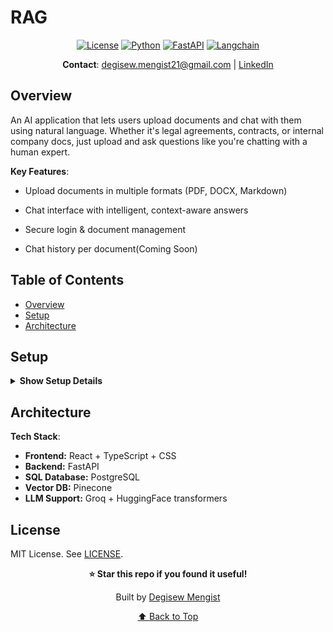# RAG

<div align="center">

[![License](https://img.shields.io/badge/License-MIT-blue.svg)](LICENSE)
[![Python](https://img.shields.io/badge/Python-3.12+-blue.svg)](https://python.org)
[![FastAPI](https://img.shields.io/badge/FastAPI-0.115+-brightgreen.svg)](https://fastapi.tiangolo.com)
[![Langchain](https://img.shields.io/badge/Langchain-3.0+-green.svg)](https://www.langchain.com/)

**Contact**: [degisew.mengist21@gmail.com](mailto:degisew.mengist21@gmail.com) | [LinkedIn](https://linkedin.com/in/degisew-mengist)

</div>

## Overview

An AI application that lets users upload documents and chat with them using natural language. Whether it's legal agreements, contracts, or internal company docs, just upload and ask questions like you're chatting with a human expert.

**Key Features**:

- Upload documents in multiple formats (PDF, DOCX, Markdown)

- Chat interface with intelligent, context-aware answers

- Secure login & document management

- Chat history per document(Coming Soon)

## Table of Contents

- [Overview](#overview)
- [Setup](#setup)
- [Architecture](#architecture)

## Setup

<details>
<summary><strong>Show Setup Details</strong></summary>

### Prerequisites

- Python 3.10+
- uv 0.7+
- Langchain 3+
- Git 2.30+

### Instructions

1. **Clone the Repository**:

   ```bash
   git clone https://github.com/degisew/RAG.git
   cd RAG
   ```

2. **Configure Environment**:

   ```bash
   Create a .env file with-in your root project directory and store secure values.
   ```

   Example `.env`:

   ```bash
   # API Keys
    LANGSMITH_API_KEY=your_key
    GROQ_API_KEY=your_key
   ```

   - **Local Development**:

     ```bash
      # lInstall uv
      curl -Ls https://astral.sh/uv/install.sh | sh

      # If you have pipx installed n your system,
      pipx install uv

      # create virtual environment
      uv venv       # Creates a virtual environment
      uv pip sync   # Installs dependencies from pyproject.toml

      fastapi dev main.py # run the flask app
     ```

   **Access API Docs**: [http://127.0.0.1:8000/docs](http://127.0.0.1:8000/docs)

</details>

## Architecture

**Tech Stack**:

- **Frontend:** React + TypeScript + CSS
- **Backend:** FastAPI
- **SQL Database:** PostgreSQL
- **Vector DB:** Pinecone
- **LLM Support:** Groq + HuggingFace transformers

## License

MIT License. See [LICENSE](LICENSE).

<div align="center">

**⭐ Star this repo if you found it useful!**

Built by [Degisew Mengist](https://github.com/degisew)

[⬆ Back to Top](#rag)

</div>
